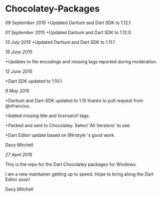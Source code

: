 # Chocolatey-Packages

*09 September 2015*
+Updated Dartium and Dart SDK to 1.12.1

*01 September 2015*
+Updated Dartium and Dart SDK to 1.12.0

*13 July 2015*
+Updated Dartium and Dart SDK to 1.11.1

*19 June 2015*

+Updates to file encodings and missing tags reported during moderation.

*12 June 2015*

+Dart SDK updated to 1.10.1.


*9 May 2015*

+Dartium and Dart-SDK updated to 1.10 thanks to pull request from @nfrancios.

+Added missing title and licenseUrl tags.

+Packed and sent to Chocolatey. Select 'All Versions' to see.

+Dart Editor update based on @Iristyle 's good work.


Davy Mitchell

*27 April 2015*

This is the repo for the Dart Chocolatey packages for Windows.

I am a new maintainer getting up to speed. Hope to bring along the Dart Editor soon!

Davy Mitchell
